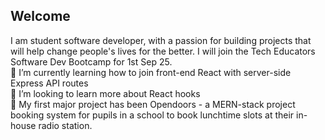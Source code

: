 ## Welcome

I am student software developer, with a passion for building projects that will help change people's lives for the better. I will join the Tech Educators Software Dev Bootcamp for 1st Sep 25.  
🌱 I’m currently learning how to join front-end React with server-side Express API routes  
🤔 I’m looking to learn more about React hooks  
🌱 My first major project has been Opendoors - a MERN-stack project booking system for pupils in a school to book lunchtime slots at their in-house radio station.

<!--
Psst - to start a new line - add 2 spaces before the next line!

Here are some ideas to get you started:

- 🔭 I’m currently working on ...

- 👯 I’m looking to collaborate on ...
- 
- 💬 Ask me about ...
- 📫 How to reach me: ...
- 😄 Pronouns: ...
- ⚡ Fun fact: ...
-->
